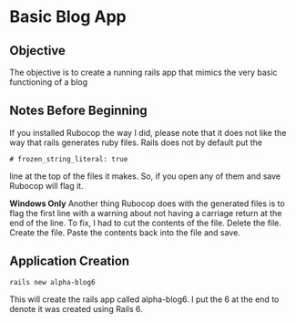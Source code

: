 # Basic Blog App

## Objective

The objective is to create a running rails app that mimics the very basic functioning of a blog

## Notes Before Beginning

If you installed Rubocop the way I did, please note that it does not like the way that rails generates ruby files.  Rails does not by default put the

    # frozen_string_literal: true

line at the top of the files it makes.  So, if you open any of them and save Rubocop will flag it.

**Windows Only** Another thing Rubocop does with the generated files is to flag the first line with a warning about not having a carriage return at the end of the line.  To fix, I had to cut the contents of the file.  Delete the file.  Create the file. Paste the contents back into the file and save.

## Application Creation

    rails new alpha-blog6

This will create the rails app called alpha-blog6.  I put the 6 at the end to denote it was created using Rails 6.
